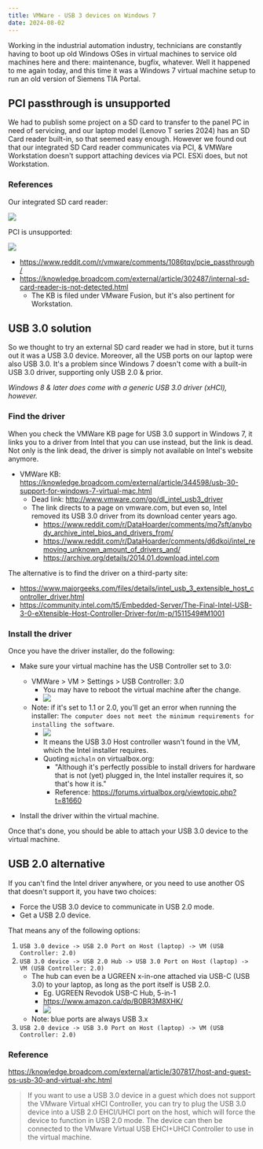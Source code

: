 ```yaml
---
title: VMWare - USB 3 devices on Windows 7
date: 2024-08-02
---
```


Working in the industrial automation industry, technicians are constantly having to boot up old Windows OSes in virtual machines to service old machines here and there: maintenance, bugfix, whatever. Well it happened to me again today, and this time it was a Windows 7 virtual machine setup to run an old version of Siemens TIA Portal. 

## PCI passthrough is unsupported

We had to publish some project on a SD card to transfer to the panel PC in need of servicing, and our laptop model (Lenovo T series 2024) has an SD Card reader built-in, so that seemed easy enough. However we found out that our integrated SD Card reader communicates via PCI, & VMWare Workstation doesn't support attaching devices via PCI. ESXi does, but not Workstation.

### References

Our integrated SD card reader:

![](../Images/VMWare.USB3/Laptop.PCI.SD.Card.Reader.png)

PCI is unsupported:

![](../Images/VMWare.USB3/VMware.PCI.Unsupported.png)

- https://www.reddit.com/r/vmware/comments/1086tqv/pcie_passthrough/
- https://knowledge.broadcom.com/external/article/302487/internal-sd-card-reader-is-not-detected.html
	+ The KB is filed under VMware Fusion, but it's also pertinent for Workstation.

## USB 3.0 solution

So we thought to try an external SD card reader we had in store, but it turns out it was a USB 3.0 device. Moreover, all the USB ports on our laptop were also USB 3.0. It's a problem since Windows 7 doesn't come with a built-in USB 3.0 driver, supporting only USB 2.0 & prior. 

_Windows 8 & later does come with a generic USB 3.0 driver (xHCI), however._

### Find the driver

When you check the VMWare KB page for USB 3.0 support in Windows 7, it links you to a driver from Intel that you can use instead, but the link is dead. Not only is the link dead, the driver is simply not available on Intel's website anymore.

- VMWare KB: https://knowledge.broadcom.com/external/article/344598/usb-30-support-for-windows-7-virtual-mac.html
	+ Dead link: http://www.vmware.com/go/dl_intel_usb3_driver
	+ The link directs to a page on vmware.com, but even so, Intel removed its USB 3.0 driver from its download center years ago.
		- https://www.reddit.com/r/DataHoarder/comments/mq7sft/anybody_archive_intel_bios_and_drivers_from/
		- https://www.reddit.com/r/DataHoarder/comments/d6dkoi/intel_removing_unknown_amount_of_drivers_and/
		- https://archive.org/details/2014.01.download.intel.com

The alternative is to find the driver on a third-party site:

- https://www.majorgeeks.com/files/details/intel_usb_3_extensible_host_controller_driver.html
- https://community.intel.com/t5/Embedded-Server/The-Final-Intel-USB-3-0-eXtensible-Host-Controller-Driver-for/m-p/1511549#M1001

### Install the driver

Once you have the driver installer, do the following:

- Make sure your virtual machine has the USB Controller set to 3.0:
	+ VMWare > VM > Settings > USB Controller: 3.0
		- You may have to reboot the virtual machine after the change.
		- ![](../Images/VMWare.USB3/VMWare.USB.Controllers.png)
	+ Note: if it's set to 1.1 or 2.0, you'll get an error when running the installer: `The computer does not meet the minimum requirements for installing the software`.
		+ ![](../Images/VMWare.USB3/Intel.MinimumRequirements.png)
		+ It means the USB 3.0 Host controller wasn't found in the VM, which the Intel installer requires.
		+ Quoting `michaln` on virtualbox.org: 
			+ "Although it's perfectly possible to install drivers for hardware that is not (yet) plugged in, the Intel installer requires it, so that's how it is."
			+ Reference: https://forums.virtualbox.org/viewtopic.php?t=81660

- Install the driver within the virtual machine.

Once that's done, you should be able to attach your USB 3.0 device to the virtual machine.


## USB 2.0 alternative
If you can't find the Intel driver anywhere, or you need to use another OS that doesn't support it, you have two choices:

- Force the USB 3.0 device to communicate in USB 2.0 mode.
- Get a USB 2.0 device.

That means any of the following options:

1. `USB 3.0 device -> USB 2.0 Port on Host (laptop) -> VM (USB Controller: 2.0)`
2. `USB 3.0 device -> USB 2.0 Hub -> USB 3.0 Port on Host (laptop) -> VM (USB Controller: 2.0)`
	+ The hub can even be a UGREEN x-in-one attached via USB-C (USB 3.0) to your laptop, as long as the port itself is USB 2.0.
		+ Eg. UGREEN Revodok USB-C Hub, 5-in-1
		+ https://www.amazon.ca/dp/B0BR3M8XHK/
		+ ![](../Images/VMWare.USB3/UGREEN.5in1.USB2.jpg)
	+ Note: blue ports are always USB 3.x
3. `USB 2.0 device -> USB 3.0 Port on Host (laptop) -> VM (USB Controller: 2.0)`


### Reference

https://knowledge.broadcom.com/external/article/307817/host-and-guest-os-usb-30-and-virtual-xhc.html

> If you want to use a USB 3.0 device in a guest which does not support the VMware Virtual xHCI Controller, you can try to plug the USB 3.0 device into a USB 2.0 EHCI/UHCI port on the host, which will force the device to function in USB 2.0 mode. The device can then be connected to the VMware Virtual USB EHCI+UHCI Controller to use in the virtual machine.